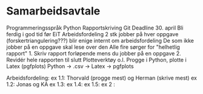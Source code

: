 Samarbeidsavtale
================

Programmeringsspråk
	Python
Rapportskriving
	Git
Deadline 30. april
	Bli ferdig i god tid før EiT
Arbeidsfordeling
	2 stk jobber på hver oppgave (forskertriangulering???)
		blir enige internt om arbeidsfordeling
	De som ikke jobber på en oppgave skal lese over den
	Alle fire sørger for "helhetlig rapport"
		1. Skriv rapport forløpende mens du jobber på en oppgave
		2. Revidér hele rapporten til slutt
Plotteverktøy o.l.
	Progge i Python, plotte i Latex (pgfplots)
	Python -> .csv -> Latex -> pgfplots

Arbeidsfordeling:
ex 1.1: Thorvald (progge mest) og Herman (skrive mest)
ex 1.2: Jonas og KA
ex 1.3:
ex 1.4:
ex 1.5:
ex 2  :
